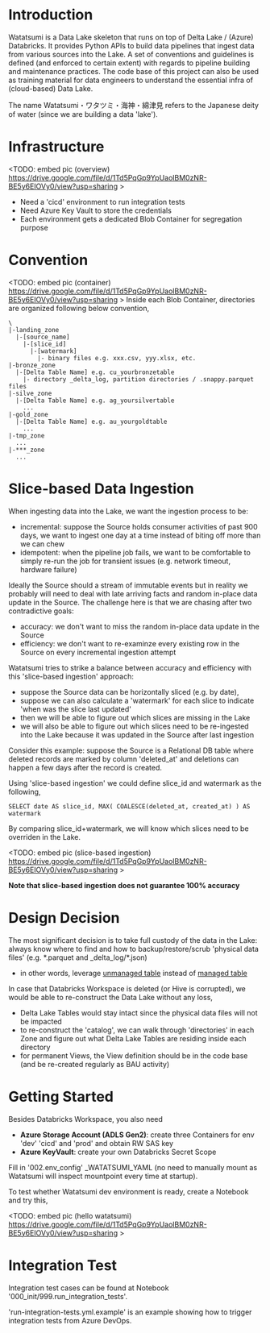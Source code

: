 # Introduction
Watatsumi is a Data Lake skeleton that runs on top of Delta Lake / (Azure) Databricks. It provides Python APIs to build data pipelines that ingest data from various sources into the Lake. A set of conventions and guidelines is defined (and enforced to certain extent) with regards to pipeline building and maintenance practices. The code base of this project can also be used as training material for data engineers to understand the essential infra of (cloud-based) Data Lake.

The name Watatsumi・ワタツミ・海神・綿津見 refers to the Japanese deity of water (since we are building a data 'lake').

# Infrastructure
<TODO: embed pic (overview) https://drive.google.com/file/d/1Td5PqGp9YpUaolBM0zNR-BE5y6EIOVy0/view?usp=sharing >
* Need a 'cicd' environment to run integration tests
* Need Azure Key Vault to store the credentials
* Each environment gets a dedicated Blob Container for segregation purpose

# Convention
<TODO: embed pic (container) https://drive.google.com/file/d/1Td5PqGp9YpUaolBM0zNR-BE5y6EIOVy0/view?usp=sharing >
Inside each Blob Container, directories are organized following below convention,
```
\
|-landing_zone
  |-[source_name]
    |-[slice_id]
      |-[watermark]
        |- binary files e.g. xxx.csv, yyy.xlsx, etc.
|-bronze_zone
  |-[Delta Table Name] e.g. cu_yourbronzetable
    |- directory _delta_log, partition directories / .snappy.parquet files
|-silve_zone
  |-[Delta Table Name] e.g. ag_yoursilvertable
    ...
|-gold_zone
  |-[Delta Table Name] e.g. au_yourgoldtable
    ...
|-tmp_zone
  ...
|-***_zone
  ...
```

# Slice-based Data Ingestion
When ingesting data into the Lake, we want the ingestion process to be:
  * incremental: suppose the Source holds consumer activities of past 900 days, we want to ingest one day at a time instead of biting off more than we can chew
  * idempotent: when the pipeline job fails, we want to be comfortable to simply re-run the job for transient issues (e.g. network timeout, hardware failure)
  
Ideally the Source should a stream of immutable events but in reality we probably will need to deal with late arriving facts and random in-place data update in the Source. 
The challenge here is that we are chasing after two contradictive goals:
  * accuracy: we don't want to miss the random in-place data update in the Source
  * efficiency: we don't want to re-examinze every existing row in the Source on every incremental ingestion attempt

Watatsumi tries to strike a balance between accuracy and efficiency with this 'slice-based ingestion' approach: 
  * suppose the Source data can be horizontally sliced (e.g. by date),
  * suppose we can also calculate a 'watermark' for each slice to indicate 'when was the slice last updated'
  * then we will be able to figure out which slices are missing in the Lake
  * we will also be able to figure out which slices need to be re-ingested into the Lake because it was updated in the Source after last ingestion

Consider this example: suppose the Source is a Relational DB table where deleted records are marked by column 'deleted_at' and deletions can happen a few days after the record is created.

Using 'slice-based ingestion' we could define slice_id and watermark as the following,
```
SELECT date AS slice_id, MAX( COALESCE(deleted_at, created_at) ) AS watermark
```
By comparing slice_id+watermark, we will know which slices need to be overriden in the Lake.

<TODO: embed pic (slice-based ingestion) https://drive.google.com/file/d/1Td5PqGp9YpUaolBM0zNR-BE5y6EIOVy0/view?usp=sharing >

**Note that slice-based ingestion does not guarantee 100% accuracy**


# Design Decision
The most significant decision is to take full custody of the data in the Lake: always know where to find and how to backup/restore/scrub 'physical data files' (e.g. \*.parquet and _delta_log/*.json)
  * in other words, leverage [unmanaged table](https://docs.databricks.com/lakehouse/data-objects.html#unmanaged-table) instead of [managed table](https://docs.databricks.com/lakehouse/data-objects.html#managed-table)
  
In case that Databricks Workspace is deleted (or Hive is corrupted), we would be able to re-construct the Data Lake without any loss,
  * Delta Lake Tables would stay intact since the physical data files will not be impacted
  * to re-construct the 'catalog', we can walk through 'directories' in each Zone and figure out what Delta Lake Tables are residing inside each directory
  * for permanent Views, the View definition should be in the code base (and be re-created regularly as BAU activity)

# Getting Started

Besides Databricks Workspace, you also need
* **Azure Storage Account (ADLS Gen2)**: create three Containers for env 'dev' 'cicd' and 'prod' and obtain RW SAS key
* **Azure KeyVault**: create your own Databricks Secret Scope

Fill in '002.env_config' _WATATSUMI_YAML (no need to manually mount as Watatsumi will inspect mountpoint every time at startup).

To test whether Watatsumi dev environment is ready, create a Notebook and try this,

<TODO: embed pic (hello watatsumi) https://drive.google.com/file/d/1Td5PqGp9YpUaolBM0zNR-BE5y6EIOVy0/view?usp=sharing >

# Integration Test

Integration test cases can be found at Notebook '000_init/999.run_integration_tests'. 

'run-integration-tests.yml.example' is an example showing how to trigger integration tests from Azure DevOps.

